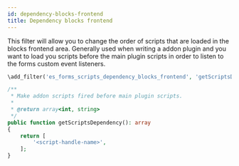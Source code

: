 ```yaml
---
id: dependency-blocks-frontend
title: Dependency blocks frontend
---
```


This filter will allow you to change the order of scripts that are loaded in the blocks frontend area. Generally used when writing a addon plugin and you want to load you scripts before the main plugin scripts in order to listen to the forms custom event listeners.

```php
\add_filter('es_forms_scripts_dependency_blocks_frontend', 'getScriptsDependency');

/**
 * Make addon scripts fired before main plugin scripts.
 *
 * @return array<int, string>
 */
public function getScriptsDependency(): array
{
	return [
		'<script-handle-name>',
	];
}
```
